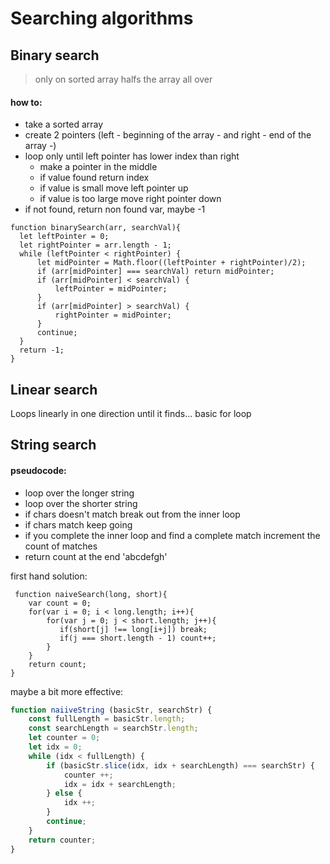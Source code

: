# Searching algorithms
## Binary search
> only on sorted array
halfs the array all over

#### how to:
 - take a sorted array
 - create 2 pointers (left - beginning of the array - and right - end of the array -)
 - loop only until left pointer has lower index than right
    - make a pointer in the middle
    - if value found return index
    - if value is small move left pointer up
    - if value is too large move right pointer down
 - if not found, return non found var, maybe -1
``` javacript 
function binarySearch(arr, searchVal){
  let leftPointer = 0;
  let rightPointer = arr.length - 1;
  while (leftPointer < rightPointer) {
      let midPointer = Math.floor((leftPointer + rightPointer)/2);
      if (arr[midPointer] === searchVal) return midPointer;
      if (arr[midPointer] < searchVal) {
          leftPointer = midPointer;
      }
      if (arr[midPointer] > searchVal) {
          rightPointer = midPointer;
      }
      continue;
  }
  return -1;
}
```
## Linear search
Loops linearly in one direction until it finds... basic for loop
## String search

#### pseudocode:

 - loop over the longer string
 - loop over the shorter string
 - if chars doesn't match break out from the inner loop
 - if chars match keep going
 - if you complete the inner loop and find a complete match increment the count of matches
 - return count at the end
 'abcdefgh'

first hand solution:
``` javacript
 function naiveSearch(long, short){
    var count = 0;
    for(var i = 0; i < long.length; i++){
        for(var j = 0; j < short.length; j++){
           if(short[j] !== long[i+j]) break;
           if(j === short.length - 1) count++;
        }
    }
    return count;
}
```
maybe a bit more effective:
``` javascript
function naiiveString (basicStr, searchStr) {
    const fullLength = basicStr.length;
    const searchLength = searchStr.length;
    let counter = 0;
    let idx = 0;
    while (idx < fullLength) {
        if (basicStr.slice(idx, idx + searchLength) === searchStr) {
            counter ++;
            idx = idx + searchLength;
        } else {
            idx ++;
        }
        continue;
    }
    return counter;
}
```
